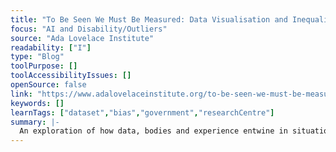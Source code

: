 ```yaml
---
title: "To Be Seen We Must Be Measured: Data Visualisation and Inequality"
focus: "AI and Disability/Outliers"
source: "Ada Lovelace Institute"
readability: ["I"]
type: "Blog"
toolPurpose: []
toolAccessibilityIssues: []
openSource: false
link: "https://www.adalovelaceinstitute.org/to-be-seen-we-must-be-measured-data-visualisation-and-inequality/"
keywords: []
learnTags: ["dataset","bias","government","researchCentre"]
summary: |-
  An exploration of how data, bodies and experience entwine in situations of inequality and injustice, with a specific focus on the impacts of the COVID-19 pandemic.
---
```


